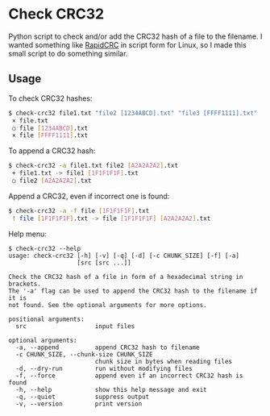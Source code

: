 # Check CRC32

Python script to check and/or add the CRC32 hash of a file to the filename. I wanted something like [RapidCRC](https://rapidcrc.sourceforge.net/index.html) in script form for Linux, so I made this small script to do something similar.

## Usage

To check CRC32 hashes:
```bash
$ check-crc32 file1.txt "file2 [1234ABCD].txt" "file3 [FFFF1111].txt"
 × file.txt
 ○ file [1234ABCD].txt
 × file [FFFF1111].txt
```

To append a CRC32 hash:
```bash
$ check-crc32 -a file1.txt file2 [A2A2A2A2].txt 
 + file1.txt -> file1 [1F1F1F1F].txt
 ○ file2 [A2A2A2A2].txt
```

Append a CRC32, even if incorrect one is found:
```bash
$ check-crc32 -a -f file [1F1F1F1F].txt
 ! file [1F1F1F1F].txt -> file [1F1F1F1F] [A2A2A2A2].txt
```

Help menu:
```
$ check-crc32 --help
usage: check-crc32 [-h] [-v] [-q] [-d] [-c CHUNK_SIZE] [-f] [-a]
                   [src [src ...]]

Check the CRC32 hash of a file in form of a hexadecimal string in brackets.
The '-a' flag can be used to append the CRC32 hash to the filename if it is
not found. See the optional arguments for more options.

positional arguments:
  src                   input files

optional arguments:
  -a, --append          append CRC32 hash to filename
  -c CHUNK_SIZE, --chunk-size CHUNK_SIZE
                        chunk size in bytes when reading files
  -d, --dry-run         run without modifying files
  -f, --force           append even if an incorrect CRC32 hash is found
  -h, --help            show this help message and exit
  -q, --quiet           suppress output
  -v, --version         print version
```